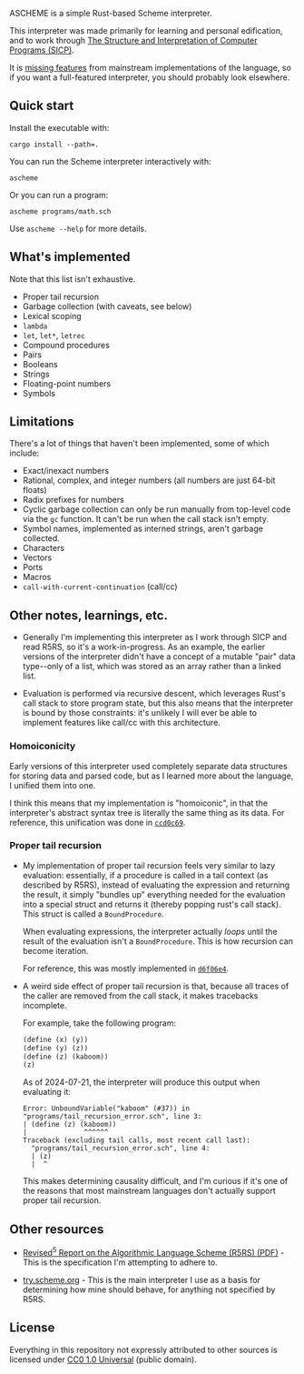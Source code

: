 ASCHEME is a simple Rust-based Scheme interpreter.

This interpreter was made primarily for learning and personal edification, and
to work through [The Structure and Interpretation of Computer Programs (SICP)][SICP].

It is [missing features](#limitations) from mainstream implementations
of the language, so if you want a full-featured interpreter, you should probably
look elsewhere.

[SICP]: https://mitp-content-server.mit.edu/books/content/sectbyfn/books_pres_0/6515/sicp.zip/index.html

## Quick start

Install the executable with:

```
cargo install --path=.
```

You can run the Scheme interpreter interactively with:

```
ascheme
```

Or you can run a program:

```
ascheme programs/math.sch
```

Use `ascheme --help` for more details.

## What's implemented

Note that this list isn't exhaustive.

- Proper tail recursion
- Garbage collection (with caveats, see below)
- Lexical scoping
- `lambda`
- `let`, `let*`, `letrec`
- Compound procedures
- Pairs
- Booleans
- Strings
- Floating-point numbers
- Symbols

## Limitations

There's a lot of things that haven't been implemented, some of which include:

- Exact/inexact numbers
- Rational, complex, and integer numbers (all numbers are just 64-bit floats)
- Radix prefixes for numbers
- Cyclic garbage collection can only be run manually from top-level code via
  the `gc` function. It can't be run when the call stack isn't empty.
- Symbol names, implemented as interned strings, aren't garbage collected.
- Characters
- Vectors
- Ports
- Macros
- `call-with-current-continuation` (call/cc)

## Other notes, learnings, etc.

- Generally I'm implementing this interpreter as I work through SICP and read
  R5RS, so it's a work-in-progress. As an example, the earlier versions of the
  interpreter didn't have a concept of a mutable "pair" data type--only of a
  list, which was stored as an array rather than a linked list.

- Evaluation is performed via recursive descent, which leverages Rust's call
  stack to store program state, but this also means that the interpreter is
  bound by those constraints: it's unlikely I will ever be able to implement
  features like call/cc with this architecture.

### Homoiconicity

Early versions of this interpreter used completely separate data structures for
storing data and parsed code, but as I learned more about the language, I
unified them into one.

I think this means that my implementation is "homoiconic", in that the
interpreter's abstract syntax tree is literally the same thing as its
data. For reference, this unification was done in [`ccd0c69`](https://github.com/toolness/ascheme/commit/ccd0c69421bd082114eed55eb266c189b9457fc1).

### Proper tail recursion

- My implementation of proper tail recursion feels very similar to lazy
  evaluation: essentially, if a procedure is called in a tail context
  (as described by R5RS), instead of evaluating the expression and returning
  the result, it simply "bundles up" everything needed for the evaluation
  into a special struct and returns it (thereby popping rust's call stack).
  This struct is called a `BoundProcedure`.

  When evaluating expressions, the interpreter actually _loops_ until the
  result of the evaluation isn't a `BoundProcedure`. This is how recursion
  can become iteration.

  For reference, this was mostly implemented in [`d6f06e4`](https://github.com/toolness/ascheme/commit/d6f06e4aab168a54c9a33aefce32cd5881eb48da).

- A weird side effect of proper tail recursion is that, because all traces of
  the caller are removed from the call stack, it makes tracebacks incomplete.

  For example, take the following program:

  ```scheme
  (define (x) (y))
  (define (y) (z))
  (define (z) (kaboom))
  (z)
  ```

  As of 2024-07-21, the interpreter will produce this output when evaluating
  it:

  ```
  Error: UnboundVariable("kaboom" (#37)) in "programs/tail_recursion_error.sch", line 3:
  | (define (z) (kaboom))
  |              ^^^^^^
  Traceback (excluding tail calls, most recent call last):
    "programs/tail_recursion_error.sch", line 4:
    | (z)
    |  ^
  ```

  This makes determining causality difficult, and I'm curious if it's one
  of the reasons that most mainstream languages don't actually support proper
  tail recursion.

## Other resources

- [Revised<sup>5</sup> Report on the Algorithmic Language Scheme (R5RS) (PDF)](https://conservatory.scheme.org/schemers/Documents/Standards/R5RS/r5rs.pdf) - This is the specification I'm attempting to adhere to.

- [try.scheme.org](https://try.scheme.org/) - This is the main interpreter I use as a basis for determining how mine should behave, for anything not specified by R5RS.

## License

Everything in this repository not expressly attributed to other sources is licensed under [CC0 1.0 Universal](./LICENSE.md) (public domain).
